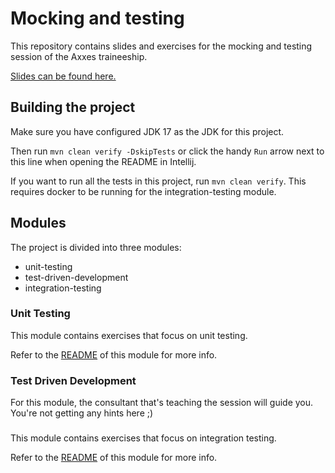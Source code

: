 # Mocking and testing

This repository contains slides and exercises for the mocking and testing session of the Axxes traineeship.

[Slides can be found here.](./slides.pdf)

## Building the project
Make sure you have configured JDK 17 as the JDK for this project.

Then run `mvn clean verify -DskipTests` or click the handy `Run` arrow next to this line when opening the README in Intellij.

If you want to run all the tests in this project, run `mvn clean verify`. This requires docker to be running for the integration-testing module.

## Modules

The project is divided into three modules:

- unit-testing
- test-driven-development
- integration-testing

### Unit Testing
This module contains exercises that focus on unit testing.

Refer to the [README](./unit-testing/README.md) of this module for more info.

### Test Driven Development
For this module, the consultant that's teaching the session will guide you. You're not getting any hints here ;) 

###
This module contains exercises that focus on integration testing.

Refer to the [README](./integration-testing/README.md) of this module for more info.
